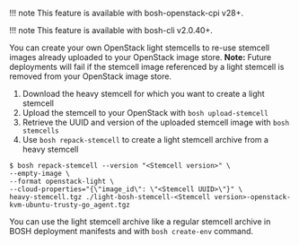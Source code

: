 !!! note
    This feature is available with bosh-openstack-cpi v28+.

!!! note
    This feature is available with bosh-cli v2.0.40+.

You can create your own OpenStack light stemcells to re-use stemcell images already uploaded to your OpenStack image store. **Note:** Future deployments will fail if the stemcell image referenced by a light stemcell is removed from your OpenStack image store.

1. Download the heavy stemcell for which you want to create a light stemcell
1. Upload the stemcell to your OpenStack with `bosh upload-stemcell`
1. Retrieve the UUID and version of the uploaded stemcell image with `bosh stemcells`
1. Use `bosh repack-stemcell` to create a light stemcell archive from a heavy stemcell
```shell
$ bosh repack-stemcell --version "<Stemcell version>" \
--empty-image \
--format openstack-light \
--cloud-properties="{\"image_id\": \"<Stemcell UUID>\"}" \
heavy-stemcell.tgz ./light-bosh-stemcell-<Stemcell version>-openstack-kvm-ubuntu-trusty-go_agent.tgz
```

You can use the light stemcell archive like a regular stemcell archive in BOSH deployment manifests and with `bosh create-env` command.
